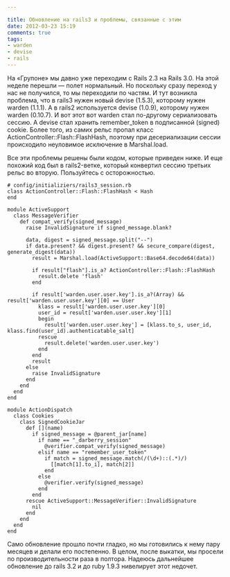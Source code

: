 ```yaml
---

title: Обновление на rails3 и проблемы, связанные с этим
date: 2012-03-23 15:19
comments: true
tags: 
- warden
- devise
- rails
---
```


На «Групоне» мы давно уже переходим с Rails 2.3 на Rails 3.0. На этой неделе перешли — полет нормальный. Но поскольку
сразу переход у нас не получился, то мы переходили по частям. И тут возникла проблема, что в rails3 нужен новый devise (1.5.3),
которому нужен warden (1.1.1). А в rails2 используется devise (1.0.9), которому нужен warden (0.10.7). И вот этот вот
warden стал по-другому сериализовать сессию. А devise стал хранить remember_token в подписанной (signed) cookie. Более
того, из самих рельс пропал класс ActionController::Flash::FlashHash, поэтому при десериализации сессии происходило
неуловимое исключение в Marshal.load.

Все эти проблемы решены были кодом, которые приведен ниже. И еще похожий код был в rails2-ветке, который конвертил
сессию третьих рельс во вторую. Пользуйтесь с осторожностью.

<!-- more -->

```
# config/initializiers/rails3_session.rb
class ActionController::Flash::FlashHash < Hash
end

module ActiveSupport
  class MessageVerifier
    def compat_verify(signed_message)
      raise InvalidSignature if signed_message.blank?

      data, digest = signed_message.split("--")
      if data.present? && digest.present? && secure_compare(digest, generate_digest(data))
        result = Marshal.load(ActiveSupport::Base64.decode64(data))

        if result["flash"].is_a? ActionController::Flash::FlashHash
          result.delete 'flash'
        end

        if result['warden.user.user.key'].is_a?(Array) && result['warden.user.user.key'][0] == User
          klass = result['warden.user.user.key'][0]
          user_id = result['warden.user.user.key'][1]
          begin
            result['warden.user.user.key'] = [klass.to_s, user_id, klass.find(user_id).authenticatable_salt]
          rescue
            result.delete('warden.user.user.key')
          end
        end
        result
      else
        raise InvalidSignature
      end
    end
  end
end

module ActionDispatch
  class Cookies
    class SignedCookieJar
      def [](name)
        if signed_message = @parent_jar[name]
          if name == "_darberry_session"
            @verifier.compat_verify(signed_message)
          elsif name == "remember_user_token"
            if match = signed_message.match(/(\d+)::(.*)/)
              [[match[1].to_i], match[2]]
            end
          else
            @verifier.verify(signed_message)
          end
        end
      rescue ActiveSupport::MessageVerifier::InvalidSignature
        nil
      end
    end
  end
end
```

Само обновление прошло почти гладко, но мы готовились к нему пару месяцев и делали его постепенно. В целом, после
выкатки, мы просели по производительности раза в полтора. Надеюсь дальнейшее обновление до rails 3.2 и до ruby 1.9.3
нивелирует этот недочет.
